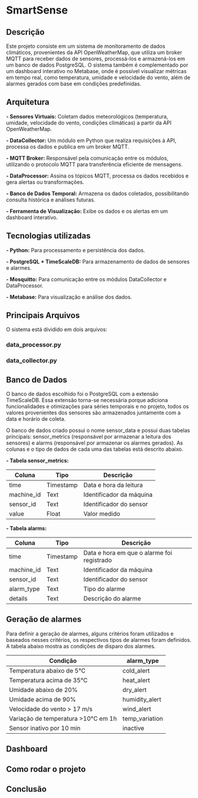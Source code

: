 # SmartSense

## Descrição

Este projeto consiste em um sistema de monitoramento de dados climáticos, provenientes da API OpenWeatherMap, que utiliza um broker MQTT para receber dados de sensores, processá-los e armazená-los em um banco de dados PostgreSQL. O sistema também é complementado por um dashboard interativo no Metabase, onde é possível visualizar métricas em tempo real, como temperatura, umidade e velocidade do vento, além de alarmes gerados com base em condições predefinidas.

## Arquitetura

**- Sensores Virtuais:** Coletam dados meteorológicos (temperatura, umidade, velocidade do vento, condições climáticas) a partir da API OpenWeatherMap.

**- DataCollector:** Um módulo em Python que realiza requisições à API, processa os dados e publica em um broker MQTT.

**- MQTT Broker:** Responsável pela comunicação entre os módulos, utilizando o protocolo MQTT para transferência eficiente de mensagens.

**- DataProcessor:** Assina os tópicos MQTT, processa os dados recebidos e gera alertas ou transformações.

**- Banco de Dados Temporal:** Armazena os dados coletados, possibilitando consulta histórica e análises futuras.

**- Ferramenta de Visualização:** Exibe os dados e os alertas em um dashboard interativo.


## Tecnologias utilizadas

**- Python:** Para processamento e persistência dos dados.

**- PostgreSQL + TimeScaleDB:** Para armazenamento de dados de sensores e alarmes.

**- Mosquitto:** Para comunicação entre os módulos DataCollector e DataProcessor.

**- Metabase:** Para visualização e análise dos dados.


## Principais Arquivos

O sistema está dividido em dois  arquivos:

### data_processor.py


### data_collector.py

## Banco de Dados

O banco de dados escolhido foi o PostgreSQL com a extensão TimeScaleDB. Essa extensão torna-se necessária porque adiciona funcionalidades e otimizações para séries temporais e no projeto, todos os valores provenientes dos sensores são armazenados juntamente com a data e horário de coleta.

O banco de dados criado possui o nome sensor_data e possui duas tabelas principais: sensor_metrics (responsável por armazenar a leitura dos sensores) e alarms (responsável por armazenar os alarmes gerados). As colunas e o tipo de dados de cada uma das tabelas está descrito abaixo.

**- Tabela sensor_metrics:**

| Coluna          | Tipo           |   Descrição              |
| -------------   | -------------  | -------------            |
| time            | Timestamp      | Data e hora da leitura   |
| machine_id      | Text           | Identificador da máquina |
| sensor_id       | Text           | Identificador do sensor  |
| value           | Float          | Valor medido             |

**- Tabela alarms:**

| Coluna          | Tipo           |   Descrição              |
| -------------   | -------------  | -------------            |
| time            | Timestamp      | Data e hora em que o alarme foi registrado  |
| machine_id      | Text           | Identificador da máquina |
| sensor_id       | Text           | Identificador do sensor  |
| alarm_type      | Text           | Tipo do alarme           |
| details         | Text           | Descrição do alarme      |

## Geração de alarmes

Para definir a geração de alarmes, alguns critérios foram utilizados e baseados nesses critérios, os respectivos tipos de alarmes foram definidos. A tabela abaixo mostra as condições de disparo dos alarmes.

| Condição                             | alarm_type      |
| -------------                        | -------------   |
| Temperatura abaixo de 5°C            | cold_alert      |
| Temperatura acima de 35°C            | heat_alert      |
| Umidade abaixo de 20%                | dry_alert       |
| Umidade acima de 90%                 | humidity_alert  |
| Velocidade do vento > 17 m/s         | wind_alert      |
| Variação de temperatura >10°C em 1h  | temp_variation  |
| Sensor inativo por 10 min            | inactive        |

## Dashboard


## Como rodar o projeto


## Conclusão


